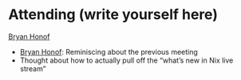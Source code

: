 # Attending (write yourself here)
[Bryan Honof](mailto:bryan.honof@tweag.io)
* [Bryan Honof](mailto:bryan.honof@tweag.io): Reminiscing about the previous meeting
* Thought about how to actually pull off the “what’s new in Nix live stream”